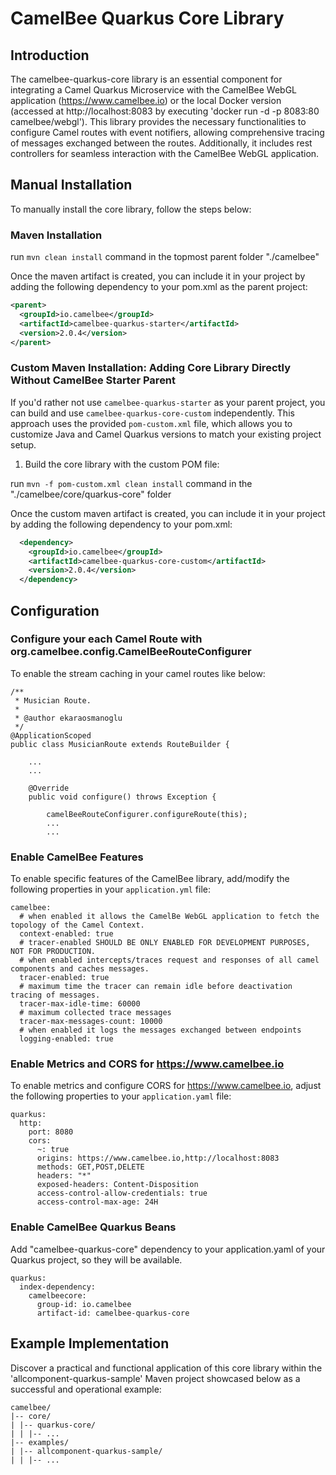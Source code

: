 # CamelBee Quarkus Core Library

## Introduction

The camelbee-quarkus-core library is an essential component for integrating a Camel Quarkus Microservice with the CamelBee WebGL application (https://www.camelbee.io) or the local Docker version (accessed at http://localhost:8083 by executing 'docker run -d -p 8083:80 camelbee/webgl'). 
This library provides the necessary functionalities to configure Camel routes with event notifiers, allowing comprehensive tracing of messages exchanged between the routes. 
Additionally, it includes rest controllers for seamless interaction with the CamelBee WebGL application.

## Manual Installation

To manually install the core library, follow the steps below:

### Maven Installation

run `mvn clean install` command in the topmost parent folder "./camelbee"

Once the maven artifact is created, you can include it in your project by adding the following dependency to your pom.xml as the parent project:

```xml
<parent>
  <groupId>io.camelbee</groupId>
  <artifactId>camelbee-quarkus-starter</artifactId>
  <version>2.0.4</version>
</parent>
```

### Custom Maven Installation: Adding Core Library Directly Without CamelBee Starter Parent

If you'd rather not use `camelbee-quarkus-starter` as your parent project, you can build and use `camelbee-quarkus-core-custom` independently. This approach uses the provided `pom-custom.xml` file, which allows you to customize Java and Camel Quarkus versions to match your existing project setup.

1. Build the core library with the custom POM file:

run `mvn -f pom-custom.xml clean install` command in the "./camelbee/core/quarkus-core" folder

Once the custom maven artifact is created, you can include it in your project by adding the following dependency to your pom.xml:
   
```xml
  <dependency>
    <groupId>io.camelbee</groupId>
    <artifactId>camelbee-quarkus-core-custom</artifactId>
    <version>2.0.4</version>
  </dependency>
```

## Configuration

### Configure your each Camel Route with org.camelbee.config.CamelBeeRouteConfigurer

To enable the stream caching in your camel routes like below:

```
/**
 * Musician Route.
 *
 * @author ekaraosmanoglu
 */
@ApplicationScoped
public class MusicianRoute extends RouteBuilder {

    ...
    ...

    @Override
    public void configure() throws Exception {

        camelBeeRouteConfigurer.configureRoute(this);
        ...
        ...
```

### Enable CamelBee Features

To enable specific features of the CamelBee library, add/modify the following properties in your `application.yml` file:

```
camelbee:
  # when enabled it allows the CamelBe WebGL application to fetch the topology of the Camel Context.
  context-enabled: true
  # tracer-enabled SHOULD BE ONLY ENABLED FOR DEVELOPMENT PURPOSES, NOT FOR PRODUCTION.
  # when enabled intercepts/traces request and responses of all camel components and caches messages.
  tracer-enabled: true
  # maximum time the tracer can remain idle before deactivation tracing of messages.
  tracer-max-idle-time: 60000
  # maximum collected trace messages
  tracer-max-messages-count: 10000
  # when enabled it logs the messages exchanged between endpoints
  logging-enabled: true
```


### Enable Metrics and CORS for https://www.camelbee.io

To enable metrics and configure CORS for https://www.camelbee.io, adjust the following properties to your `application.yaml` file:

```
quarkus:
  http:
    port: 8080
    cors:
      ~: true
      origins: https://www.camelbee.io,http://localhost:8083
      methods: GET,POST,DELETE
      headers: "*"
      exposed-headers: Content-Disposition
      access-control-allow-credentials: true
      access-control-max-age: 24H
```

### Enable CamelBee Quarkus Beans

Add "camelbee-quarkus-core" dependency to your application.yaml of your Quarkus project, so they will be available.

```
quarkus:
  index-dependency:
    camelbeecore:
      group-id: io.camelbee
      artifact-id: camelbee-quarkus-core
```

## Example Implementation

Discover a practical and functional application of this core library within the 'allcomponent-quarkus-sample' Maven project showcased below as a successful and operational example:

```shell
camelbee/
|-- core/
| |-- quarkus-core/
| | |-- ...
|-- examples/
| |-- allcomponent-quarkus-sample/
| | |-- ...
```

